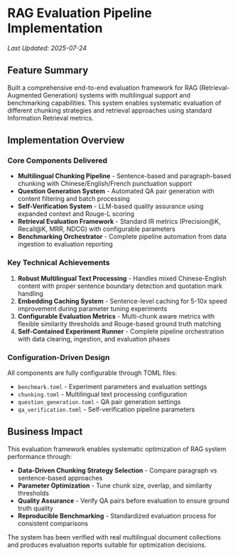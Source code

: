 # RAG Evaluation Pipeline Implementation

*Last Updated: 2025-07-24*

## Feature Summary

Built a comprehensive end-to-end evaluation framework for RAG (Retrieval-Augmented Generation) systems with multilingual support and benchmarking capabilities. This system enables systematic evaluation of different chunking strategies and retrieval approaches using standard Information Retrieval metrics.

## Implementation Overview

### Core Components Delivered

- **Multilingual Chunking Pipeline** - Sentence-based and paragraph-based chunking with Chinese/English/French punctuation support
- **Question Generation System** - Automated QA pair generation with content filtering and batch processing
- **Self-Verification System** - LLM-based quality assurance using expanded context and Rouge-L scoring
- **Retrieval Evaluation Framework** - Standard IR metrics (Precision@K, Recall@K, MRR, NDCG) with configurable parameters
- **Benchmarking Orchestrator** - Complete pipeline automation from data ingestion to evaluation reporting

### Key Technical Achievements

1. **Robust Multilingual Text Processing** - Handles mixed Chinese-English content with proper sentence boundary detection and quotation mark handling
2. **Embedding Caching System** - Sentence-level caching for 5-10x speed improvement during parameter tuning experiments
3. **Configurable Evaluation Metrics** - Multi-chunk aware metrics with flexible similarity thresholds and Rouge-based ground truth matching
4. **Self-Contained Experiment Runner** - Complete pipeline orchestration with data clearing, ingestion, and evaluation phases

### Configuration-Driven Design

All components are fully configurable through TOML files:
- `benchmark.toml` - Experiment parameters and evaluation settings
- `chunking.toml` - Multilingual text processing configuration
- `question_generation.toml` - QA pair generation settings
- `qa_verification.toml` - Self-verification pipeline parameters

## Business Impact

This evaluation framework enables systematic optimization of RAG system performance through:
- **Data-Driven Chunking Strategy Selection** - Compare paragraph vs sentence-based approaches
- **Parameter Optimization** - Tune chunk size, overlap, and similarity thresholds
- **Quality Assurance** - Verify QA pairs before evaluation to ensure ground truth quality
- **Reproducible Benchmarking** - Standardized evaluation process for consistent comparisons

The system has been verified with real multilingual document collections and produces evaluation reports suitable for optimization decisions. 